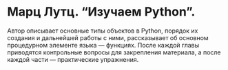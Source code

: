 # Марц Лутц. “Изучаем Python”.
Автор описывает основные типы объектов в Python, порядок их создания и дальнейшей работы с ними, рассказывает об основном процедурном элементе языка — функциях. После каждой главы приводятся контрольные вопросы для закрепления материала, а после каждой части — практические упражнения.
